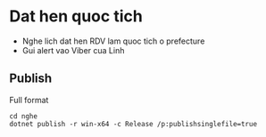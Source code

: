 # Dat hen quoc tich

* Nghe lich dat hen RDV lam quoc tich o prefecture
* Gui alert vao Viber cua Linh

## Publish

Full format

```
cd nghe
dotnet publish -r win-x64 -c Release /p:publishsinglefile=true
```
